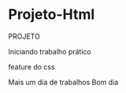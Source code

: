 # Projeto-Html
PROJETO 

Iniciando trabalho prático

feature do css

Mais um dia de trabalhos Bom dia




